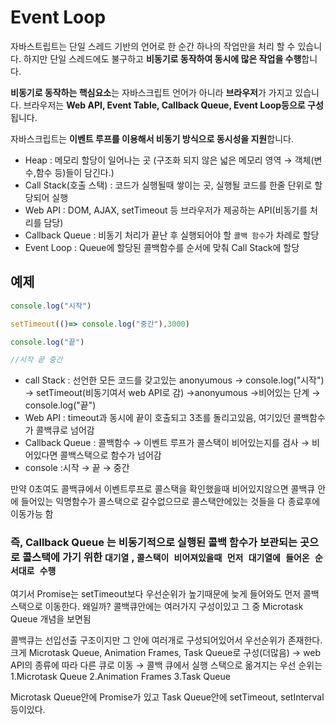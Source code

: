 # Event Loop

자바스트립트는 단일 스레드 기반의 언어로 한 순간 하나의 작업만을 처리 할 수 있습니다. 하지만 단일 스레드에도 불구하고 **비동기로 동작하여 동시에 많은 작업을 수행**합니다.

**비동기로 동작하는 핵심요소**는 자바스크립트 언어가 아니라 **브라우저**가 가지고 있습니다. 브라우저는 **Web API, Event Table, Callback Queue, Event Loop등으로 구성**됩니다.

자바스크립트는 **이벤트 루프를 이용해서 비동기 방식으로 동시성을 지원**합니다.

- Heap : 메모리 할당이 일어나는 곳 (구조화 되지 않은 넓은 메모리 영역 → 객체(변수,함수 등)들이 담긴다.)
- Call Stack(호출 스택) : 코드가 실행될때 쌓이는 곳, 실행될 코드를 한줄 단위로 할당되어 실행
- Web API : DOM, AJAX, setTimeout 등 브라우저가 제공하는 API(비동기를 처리를 담당)
- Callback Queue : 비동기 처리가 끝난 후 실행되어야 할 `콜백 함수`가 차례로 할당
- Event Loop : Queue에 할당된 콜백함수를 순서에 맞춰 Call Stack에 할당

## 예제

```jsx
console.log("시작")

setTimeout(()=> console.log("중간"),3000)

console.log("끝")

//시작 끝 중간
```

- call Stack : 선언한 모든 코드를 갖고있는 anonyumous → console.log("시작") → setTimeout(비동기여서 web API로 감) →anonyumous →비어있는 단계 → console.log("끝")
- Web API : timeout과 동시에 끝이 호출되고 3초를 돌리고있음, 여기있던 콜백함수가 콜백큐로 넘어감
- Callback Queue : 콜백함수 → 이벤트 루프가 콜스택이 비어있는지를 검사 → 비어있다면 콜백스택으로 함수가 넘어감
- console :시작 → 끝 → 중간

만약 0초여도 콜백큐에서 이벤트루프로 콜스택을 확인했을때 비어있지않으면 콜백큐 안에 들어있는 익명함수가 콜스택으로 갈수없으므로 콜스택안에있는 것들을 다 종료후에 이동가능 함

### 즉, Callback Queue 는 비동기적으로 실행된 콜백 함수가 보관되는 곳으로 콜스택에 가기 위한 `대기열` , `콜스택이 비어져있을때 먼저 대기열에 들어온 순서대로 수행`

여기서 Promise는 setTimeout보다 우선순위가 높기때문에 늦게 들어와도 먼저 콜백스택으로 이동한다. 왜일까? 콜백큐안에는 여러가지 구성이있고 그 중 Microtask Queue 개념을 보면됨

콜백큐는 선입선출 구조이지만 그 안에 여러개로 구성되어있어서 우선순위가 존재한다. 크게 Microtask Queue, Animation Frames, Task Queue로 구성(더많음) → web API의 종류에 따라 다른 큐로 이동 → 콜백 큐에서 실행 스택으로 옮겨지는 우선 순위는 1.Microtask Queue 2.Animation Frames 3.Task Queue

Microtask Queue안에 Promise가 있고 Task Queue안에 setTimeout, setInterval등이있다.
